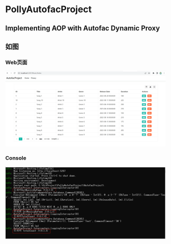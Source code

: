 # PollyAutofacProject

## Implementing AOP with Autofac Dynamic Proxy

## 如图
### Web页面
![image](https://raw.githubusercontent.com/WuLex/UsefulPicture/main/autofacimgs/index.png)
###  Console
![image](https://raw.githubusercontent.com/WuLex/UsefulPicture/main/autofacimgs/aop_info.png)
